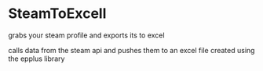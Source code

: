 # SteamToExcell
grabs your steam profile and exports its to excel

calls data from the steam api and pushes them to an excel file created using the epplus library
